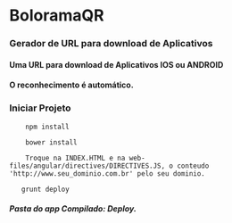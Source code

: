 # BoloramaQR

### Gerador de URL para download de Aplicativos
#### Uma URL para download de Aplicativos IOS ou ANDROID
#### O reconhecimento é automático.

### Iniciar Projeto
```
    npm install
```
```
    bower install
```
```
    Troque na INDEX.HTML e na web-files/angular/directives/DIRECTIVES.JS, o conteudo 'http://www.seu_dominio.com.br' pelo seu dominio.
```
```
   grunt deploy
```

##### Pasta do app Compilado: Deploy.